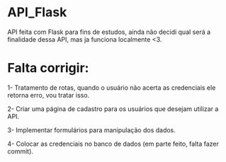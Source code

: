 # API_Flask

API feita com Flask para fins de estudos, ainda não decidi qual será a finalidade dessa API, mas ja funciona localmente <3.

# Falta corrigir:

1- Tratamento de rotas, quando o usuário não acerta as credenciais ele retorna erro, vou tratar isso.

2- Criar uma página de cadastro para os usuários que desejam utilizar a API.

3- Implementar formulários para manipulação dos dados.

4- Colocar as credenciais no banco de dados (em parte feito, falta fazer commit).
